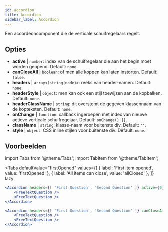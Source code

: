 ```yaml
---
id: accordion
title: Accordion
sidebar_label: Accordion
---
```


Een accordeoncomponent die de verticale schuifregelaars regelt.

## Opties

* __active__ | `number`: index van de schuifregelaar die aan het begin moet worden geopend. Default: `none`.
* __canCloseAll__ | `boolean`: of men alle koppen kan laten instorten. Default: `false`.
* __headers__ | `array<(string|node)>`: reeks van header-namen. Default: `none`.
* __headerStyle__ | `object`: men kan ook een stijl toewijzen aan de kopbalken. Default: `none`.
* __headerClassName__ | `string`: dit overstemt de gegeven klassennaam van de kopteksten. Default: `none`.
* __onChange__ | `function`: callback ingeroepen met index van nieuwe actieve verticale schuifregelaar. Default: `onChange() {}`.
* __className__ | `string`: klasse-naam voor buitenste div. Default: `''`.
* __style__ | `object`: CSS inline stijlen voor buitenste div. Default: `none`.


## Voorbeelden

import Tabs from '@theme/Tabs';
import TabItem from '@theme/TabItem';

<Tabs
    defaultValue="firstOpened"
    values={[
        { label: 'First item opened', value: 'firstOpened' },
        { label: 'All items can close', value: 'allClosed' },
    ]}
    lazy
>
<TabItem value="firstOpened">

```jsx live
<Accordion headers={[ 'First Question', 'Second Question' ]} active={0} >
    <FreeTextQuestion />
    <FreeTextQuestion />
</Accordion>
```

</TabItem>
<TabItem value="allClosed">

```jsx live
<Accordion headers={[ 'First Question', 'Second Question' ]} canCloseAll >
    <FreeTextQuestion />
    <FreeTextQuestion />
</Accordion>
```

</TabItem>
</Tabs>

